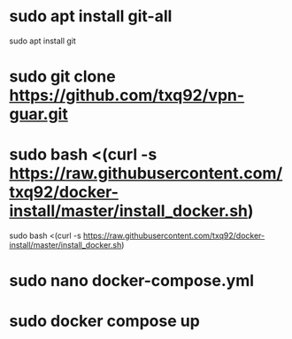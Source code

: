 # sudo apt install git-all
sudo apt install git
# sudo git clone https://github.com/txq92/vpn-guar.git
# sudo bash <(curl -s https://raw.githubusercontent.com/txq92/docker-install/master/install_docker.sh)

sudo bash <(curl -s https://raw.githubusercontent.com/txq92/docker-install/master/install_docker.sh)

# sudo nano docker-compose.yml
# sudo docker compose up
